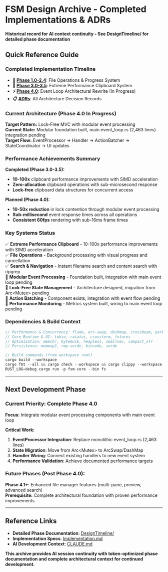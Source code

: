 # FSM Design Archive - Completed Implementations & ADRs

**Historical record for AI context continuity - See DesignTimeline/ for detailed phase documentation**

## Quick Reference Guide

### Completed Implementation Timeline
- **📁 [Phase 1.0-2.4](DesignTimeline/Phase_1_0-2_4.md)**: File Operations & Progress System
- **🚀 [Phase 3.0-3.5](DesignTimeline/Phase_3_0-3_5.md)**: Extreme Performance Clipboard System  
- **⚡ [Phase 4.0](DesignTimeline/Phase_4_0.md)**: Event Loop Architectural Rewrite (In Progress)
- **📋 [ADRs](DesignTimeline/ADRs.md)**: All Architecture Decision Records

### Current Architecture (Phase 4.0 In Progress)
**Target Pattern:** Lock-Free MVC with modular event processing  
**Current State:** Modular foundation built, main event_loop.rs (2,463 lines) integration pending  
**Target Flow:** EventProcessor → Handler → ActionBatcher → StateCoordinator → UI updates

### Performance Achievements Summary
**Completed (Phase 3.0-3.5):**
- **10-100x** clipboard performance improvements with SIMD acceleration
- **Zero-allocation** clipboard operations with sub-microsecond response
- **Lock-free** clipboard data structures for concurrent access

**Planned (Phase 4.0):**
- **10-50x reduction** in lock contention through modular event processing
- **Sub-millisecond** event response times across all operations  
- **Consistent 60fps** rendering with sub-16ms frame times

### Key Systems Status
✅ **Extreme Performance Clipboard** - 10-100x performance improvements with SIMD acceleration  
✅ **File Operations** - Background processing with visual progress and cancellation  
✅ **Search & Navigation** - Instant filename search and content search with ripgrep  
🚧 **Modular Event Processing** - Foundation built, integration with main event loop pending  
🚧 **Lock-Free State Management** - Architecture designed, migration from Arc<Mutex<AppState>> pending  
🚧 **Action Batching** - Component exists, integration with event flow pending  
🚧 **Performance Monitoring** - Metrics system built, wiring to main event loop pending  

### Dependencies & Build Context
```rust
// Performance & Concurrency: flume, arc-swap, dashmap, crossbeam, parking_lot, rayon
// Core Runtime & UI: tokio, ratatui, crossterm, futures  
// Optimization: memchr, bytemuck, heapless, smallvec, compact_str
// Persistence: memmap2, rmp-serde, bincode, serde

// Build commands (from workspace root)
cargo build --workspace
cargo fmt --all && cargo check --workspace && cargo clippy --workspace  
RUST_LOG=debug cargo run -p fsm-core --bin fs
```

---

## Next Development Phase

### Current Priority: Complete Phase 4.0
**Focus:** Integrate modular event processing components with main event loop

**Critical Work:**
1. **EventProcessor Integration**: Replace monolithic event_loop.rs (2,463 lines)
2. **State Migration**: Move from Arc<Mutex<AppState>> to ArcSwap/DashMap
3. **Handler Wiring**: Connect existing handlers to new event system
4. **Performance Validation**: Achieve documented performance targets

### Future Phases (Post Phase 4.0):
**Phase 4.1+**: Enhanced file manager features (multi-pane, preview, advanced search)  
**Prerequisite:** Complete architectural foundation with proven performance improvements

---

## Reference Links
- **Detailed Phase Documentation**: [DesignTimeline/](DesignTimeline/)
- **Implementation Specs**: [Implementation.md](Implementation.md) 
- **AI Development Context**: [CLAUDE.md](CLAUDE.md)

**This archive provides AI session continuity with token-optimized phase documentation and complete architectural context for continued development.**